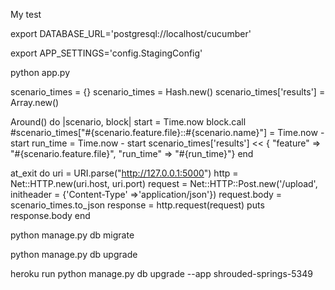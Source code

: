 My test


export DATABASE_URL='postgresql://localhost/cucumber'

export APP_SETTINGS='config.StagingConfig'

python app.py

scenario_times = {}
scenario_times = Hash.new()
scenario_times['results'] = Array.new()

Around() do |scenario, block|
  start = Time.now
  block.call
  #scenario_times["#{scenario.feature.file}::#{scenario.name}"] = Time.now - start
  run_time = Time.now - start
  scenario_times['results'] << { "feature" => "#{scenario.feature.file}", "run_time" => "#{run_time}"}
end

at_exit do
  uri = URI.parse("http://127.0.0.1:5000")
  http = Net::HTTP.new(uri.host, uri.port)
  request = Net::HTTP::Post.new('/upload',  initheader = {'Content-Type' =>'application/json'})
  request.body = scenario_times.to_json
  response = http.request(request)
  puts response.body
end

python manage.py db migrate

python manage.py db upgrade


heroku run python manage.py db upgrade --app shrouded-springs-5349
